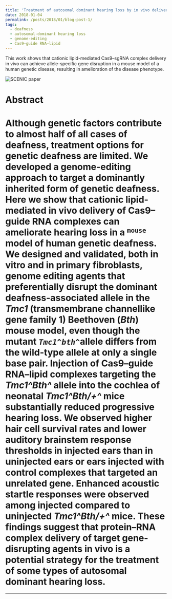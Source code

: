 ```yaml
---
title: 'Treatment of autosomal dominant hearing loss by in vivo delivery of genome editing agents'
date: 2018-01-04
permalink: /posts/2018/01/blog-post-1/
tags:
  - deafness
  - autosomal-dominant hearing loss
  - genome-editing
  - Cas9–guide RNA–lipid
---
```



This work shows that cationic lipid-mediated Cas9–sgRNA complex delivery in vivo can achieve allele-specific gene disruption in a mouse model of a human genetic disease, resulting in amelioration of the disease phenotype.

![SCENIC paper](https://fred3ric.github.io/images/Gao_deafness_2017.png)

Abstract
======
Although genetic factors contribute to almost half of all cases of deafness, treatment options for genetic deafness are limited. We developed a genome-editing approach to target a dominantly inherited form of genetic deafness. Here we show that cationic lipid-mediated in vivo delivery of Cas9–guide RNA complexes can
ameliorate hearing loss in a <code><sup>mouse</sup></code> model of human genetic deafness. We designed and validated, both in vitro and in primary fibroblasts, genome editing agents that preferentially disrupt the dominant deafness-associated allele in the *Tmc1* (transmembrane channellike gene family 1) Beethoven (*Bth*) mouse model, even though the mutant <code>*Tmc1^bth^*</code>allele differs from the wild-type allele at only a single base pair. Injection of Cas9–guide RNA–lipid complexes targeting the *Tmc1^Bth^* allele into the cochlea of neonatal *Tmc1^Bth/+^* mice substantially reduced progressive hearing loss. We observed
higher hair cell survival rates and lower auditory brainstem response thresholds in injected ears than in uninjected ears or ears injected with control complexes that targeted an unrelated gene. Enhanced
acoustic startle responses were observed among injected compared to uninjected *Tmc1^Bth/+^* mice. These findings suggest that protein–RNA complex delivery of target gene-disrupting agents in vivo is
a potential strategy for the treatment of some types of autosomal dominant hearing loss.
======

------
